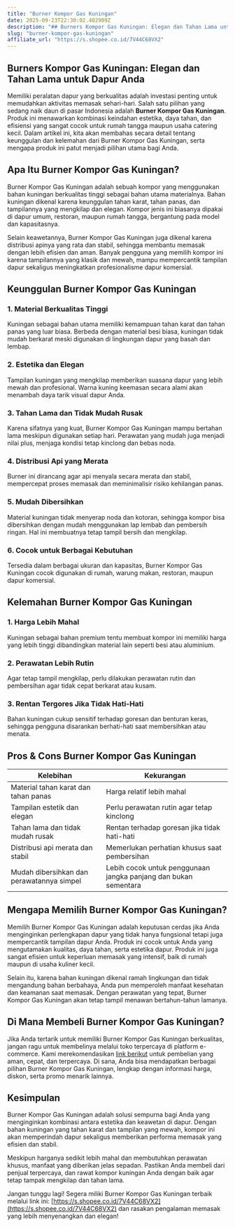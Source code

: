 ```yaml
---
title: "Burner Kompor Gas Kuningan"
date: 2025-09-23T22:30:02.482909Z
description: "## Burners Kompor Gas Kuningan: Elegan dan Tahan Lama untuk Dapur Anda..."
slug: "burner-kompor-gas-kuningan"
affiliate_url: "https://s.shopee.co.id/7V44C68VX2"
---
```

## Burners Kompor Gas Kuningan: Elegan dan Tahan Lama untuk Dapur Anda

Memiliki peralatan dapur yang berkualitas adalah investasi penting untuk memudahkan aktivitas memasak sehari-hari. Salah satu pilihan yang sedang naik daun di pasar Indonesia adalah **Burner Kompor Gas Kuningan**. Produk ini menawarkan kombinasi keindahan estetika, daya tahan, dan efisiensi yang sangat cocok untuk rumah tangga maupun usaha catering kecil. Dalam artikel ini, kita akan membahas secara detail tentang keunggulan dan kelemahan dari Burner Kompor Gas Kuningan, serta mengapa produk ini patut menjadi pilihan utama bagi Anda.

## Apa Itu Burner Kompor Gas Kuningan?

Burner Kompor Gas Kuningan adalah sebuah kompor yang menggunakan bahan kuningan berkualitas tinggi sebagai bahan utama materialnya. Bahan kuningan dikenal karena keunggulan tahan karat, tahan panas, dan tampilannya yang mengkilap dan elegan. Kompor jenis ini biasanya dipakai di dapur umum, restoran, maupun rumah tangga, bergantung pada model dan kapasitasnya.

Selain keawetannya, Burner Kompor Gas Kuningan juga dikenal karena distribusi apinya yang rata dan stabil, sehingga membantu memasak dengan lebih efisien dan aman. Banyak pengguna yang memilih kompor ini karena tampilannya yang klasik dan mewah, mampu mempercantik tampilan dapur sekaligus meningkatkan profesionalisme dapur komersial.

## Keunggulan Burner Kompor Gas Kuningan

### 1. Material Berkualitas Tinggi
Kuningan sebagai bahan utama memiliki kemampuan tahan karat dan tahan panas yang luar biasa. Berbeda dengan material besi biasa, kuningan tidak mudah berkarat meski digunakan di lingkungan dapur yang basah dan lembap.

### 2. Estetika dan Elegan
Tampilan kuningan yang mengkilap memberikan suasana dapur yang lebih mewah dan profesional. Warna kuning keemasan secara alami akan menambah daya tarik visual dapur Anda.

### 3. Tahan Lama dan Tidak Mudah Rusak
Karena sifatnya yang kuat, Burner Kompor Gas Kuningan mampu bertahan lama meskipun digunakan setiap hari. Perawatan yang mudah juga menjadi nilai plus, menjaga kondisi tetap kinclong dan bebas noda.

### 4. Distribusi Api yang Merata
Burner ini dirancang agar api menyala secara merata dan stabil, mempercepat proses memasak dan meminimalisir risiko kehilangan panas.

### 5. Mudah Dibersihkan
Material kuningan tidak menyerap noda dan kotoran, sehingga kompor bisa dibersihkan dengan mudah menggunakan lap lembab dan pembersih ringan. Hal ini membuatnya tetap tampil bersih dan mengkilap.

### 6. Cocok untuk Berbagai Kebutuhan
Tersedia dalam berbagai ukuran dan kapasitas, Burner Kompor Gas Kuningan cocok digunakan di rumah, warung makan, restoran, maupun dapur komersial.

## Kelemahan Burner Kompor Gas Kuningan

### 1. Harga Lebih Mahal
Kuningan sebagai bahan premium tentu membuat kompor ini memiliki harga yang lebih tinggi dibandingkan material lain seperti besi atau aluminium.

### 2. Perawatan Lebih Rutin
Agar tetap tampil mengkilap, perlu dilakukan perawatan rutin dan pembersihan agar tidak cepat berkarat atau kusam.

### 3. Rentan Tergores Jika Tidak Hati-Hati
Bahan kuningan cukup sensitif terhadap goresan dan benturan keras, sehingga pengguna disarankan berhati-hati saat membersihkan atau menata.

## Pros & Cons Burner Kompor Gas Kuningan

| Kelebihan                                           | Kekurangan                                                  |
|-----------------------------------------------------|--------------------------------------------------------------|
| Material tahan karat dan tahan panas              | Harga relatif lebih mahal                                  |
| Tampilan estetik dan elegan                        | Perlu perawatan rutin agar tetap kinclong                |
| Tahan lama dan tidak mudah rusak                   | Rentan terhadap goresan jika tidak hati-hati              |
| Distribusi api merata dan stabil                  | Memerlukan perhatian khusus saat pembersihan             |
| Mudah dibersihkan dan perawatannya simpel        | Lebih cocok untuk penggunaan jangka panjang dan bukan sementara |

## Mengapa Memilih Burner Kompor Gas Kuningan?

Memilih Burner Kompor Gas Kuningan adalah keputusan cerdas jika Anda menginginkan perlengkapan dapur yang tidak hanya fungsional tetapi juga mempercantik tampilan dapur Anda. Produk ini cocok untuk Anda yang mengutamakan kualitas, daya tahan, serta estetika dapur. Produk ini juga sangat efisien untuk keperluan memasak yang intensif, baik di rumah maupun di usaha kuliner kecil.

Selain itu, karena bahan kuningan dikenal ramah lingkungan dan tidak mengandung bahan berbahaya, Anda pun memperoleh manfaat kesehatan dan keamanan saat memasak. Dengan perawatan yang tepat, Burner Kompor Gas Kuningan akan tetap tampil menawan bertahun-tahun lamanya.

## Di Mana Membeli Burner Kompor Gas Kuningan?

Jika Anda tertarik untuk memiliki Burner Kompor Gas Kuningan berkualitas, jangan ragu untuk membelinya melalui toko terpercaya di platform e-commerce. Kami merekomendasikan [link berikut](https://s.shopee.co.id/7V44C68VX2) untuk pembelian yang aman, cepat, dan terpercaya. Di sana, Anda bisa mendapatkan berbagai pilihan Burner Kompor Gas Kuningan, lengkap dengan informasi harga, diskon, serta promo menarik lainnya.

## Kesimpulan

Burner Kompor Gas Kuningan adalah solusi sempurna bagi Anda yang menginginkan kombinasi antara estetika dan keawetan di dapur. Dengan bahan kuningan yang tahan karat dan tampilan yang mewah, kompor ini akan memperindah dapur sekaligus memberikan performa memasak yang efisien dan stabil.  

Meskipun harganya sedikit lebih mahal dan membutuhkan perawatan khusus, manfaat yang diberikan jelas sepadan. Pastikan Anda membeli dari penjual terpercaya, dan rawat kompor kuningan Anda dengan baik agar tetap tampak mengkilap dan tahan lama.

Jangan tunggu lagi! Segera miliki Burner Kompor Gas Kuningan terbaik melalui link ini: [https://s.shopee.co.id/7V44C68VX2](https://s.shopee.co.id/7V44C68VX2) dan rasakan pengalaman memasak yang lebih menyenangkan dan elegan!